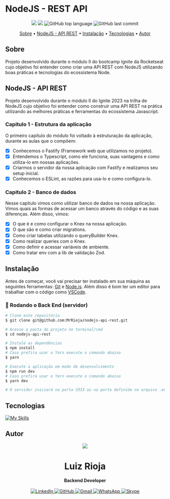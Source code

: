 # NodeJS - REST API

<p align="center">
  <img src="https://img.shields.io/static/v1?label=api&message=rest&color=blueviolet&style=for-the-badge"/>
  <img src="https://img.shields.io/github/license/MrRioja/nodejs-api-rest?color=blueviolet&logo=License&style=for-the-badge"/>
  <img alt="GitHub top language" src="https://img.shields.io/github/languages/top/MrRioja/nodejs-api-rest?color=blueviolet&logo=TypeScript&logoColor=white&style=for-the-badge">
  <img alt="GitHub last commit" src="https://img.shields.io/github/last-commit/MrRioja/nodejs-api-rest?color=blueviolet&style=for-the-badge">
</p>

<p align="center">
  <a href="#sobre">Sobre</a> •
  <a href="#nodejs---api-rest">NodeJS - API REST</a> •
  <a href="#instalação">Instalação</a> •
  <a href="#tecnologias">Tecnologias</a> •
  <a href="#autor">Autor</a>  
</p>

## Sobre

Projeto desenvolvido durante o módulo II do bootcamp Ignite da Rocketseat cujo objetivo foi entender como criar uma API REST com NodeJS utilizando boas práticas e tecnologias do ecossistema Node.

## NodeJS - API REST

Projeto desenvolvido durante o módulo II do Ignite 2023 na trilha de NodeJS cujo objetivo foi entender como construir uma API REST na prática utilizando as melhores práticas e ferramentas do ecossistema Javascript.

### Capitulo 1 - Estrutura da aplicação

O primeiro capítulo do módulo foi voltado à estruturação da aplicação, durante as aulas que o compõem:

- [x] Conhecemos o Fastify (Framework web que utilizamos no projeto).
- [x] Entendemos o Typescript, como ele funciona, suas vantagens e como utiliza-lo em nossas aplicações.
- [x] Criarmos o servidor da nossa aplicação com Fastify e realizamos seu setup inicial.
- [x] Conhecemos o ESLint, as razões para usa-lo e como configura-lo.

### Capitulo 2 - Banco de dados

Nesse capitulo vimos como utilizar banco de dados na nossa aplicação. Vimos quais as formas de acessar um banco através do código e as suas diferenças. Além disso, vimos:

- [x] O que é e como configurar o Knex na nossa aplicação.
- [x] O que são e como criar migrations.
- [x] Como criar tabelas utilizando o queryBuilder Knex.
- [x] Como realizar queries com o Knex.
- [x] Como definir e acessar variáveis de ambiente.
- [x] Como tratar env com a lib de validação Zod.

## Instalação

Antes de começar, você vai precisar ter instalado em sua máquina as seguintes ferramentas:
[Git](https://git-scm.com) e [Node.js](https://nodejs.org/en/). Além disso é bom ter um editor para trabalhar com o código como [VSCode](https://code.visualstudio.com/).

### 🎲 Rodando o Back End (servidor)

```bash
# Clone este repositório
$ git clone git@github.com:MrRioja/nodejs-api-rest.git

# Acesse a pasta do projeto no terminal/cmd
$ cd nodejs-api-rest

# Instale as dependências
$ npm install
# Caso prefira usar o Yarn execute o comando abaixo
$ yarn

# Execute a aplicação em modo de desenvolvimento
$ npm run dev
# Caso prefira usar o Yarn execute o comando abaixo
$ yarn dev

# O servidor iniciará na porta 3333 ou na porta definida no arquivo .env na variável APP_PORT - acesse <http://localhost:3333>
```

## Tecnologias

[![My Skills](https://skillicons.dev/icons?i=nodejs,ts,eslint&perline=10&theme=dark)](https://skillicons.dev)

## Autor

<div align="center">
<img src="https://images.weserv.nl/?url=avatars.githubusercontent.com/u/55336456?v=4&h=100&w=100&fit=cover&mask=circle&maxage=7d" />
<h1>Luiz Rioja</h1>
<strong>Backend Developer</strong>
<br/>
<br/>

<a href="https://linkedin.com/in/luizrioja" target="_blank">
<img alt="LinkedIn" src="https://img.shields.io/badge/linkedin-%230077B5.svg?style=for-the-badge&logo=linkedin&logoColor=white"/>
</a>

<a href="https://github.com/mrrioja" target="_blank">
<img alt="GitHub" src="https://img.shields.io/badge/github-%23121011.svg?style=for-the-badge&logo=github&logoColor=white"/>
</a>

<a href="mailto:lulyrioja@gmail.com?subject=Fala%20Dev" target="_blank">
<img alt="Gmail" src="https://img.shields.io/badge/Gmail-D14836?style=for-the-badge&logo=gmail&logoColor=white" />
</a>

<a href="https://api.whatsapp.com/send?phone=5511933572652" target="_blank">
<img alt="WhatsApp" src="https://img.shields.io/badge/WhatsApp-25D366?style=for-the-badge&logo=whatsapp&logoColor=white"/>
</a>

<a href="https://join.skype.com/invite/tvBbOq03j5Uu" target="_blank">
<img alt="Skype" src="https://img.shields.io/badge/SKYPE-%2300AFF0.svg?style=for-the-badge&logo=Skype&logoColor=white"/>
</a>

<br/>
<br/>
</div>
